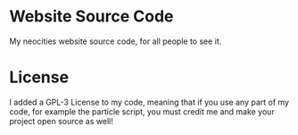 # Website Source Code
My neocities website source code, for all people to see it.
# License
I added a GPL-3 License to my code, meaning that if you use any part of my code, for example the particle script, you must credit me and make your project open source as well!
